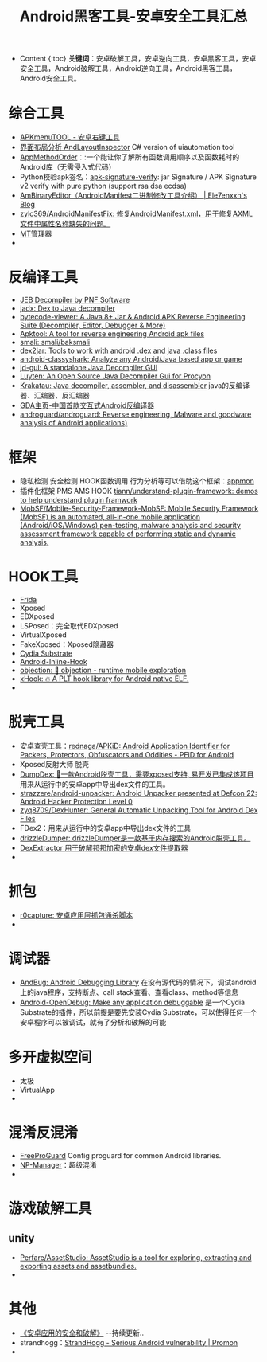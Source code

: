 ﻿---
layout:		post
category:	"android"
title:		"Android黑客工具-安卓安全工具汇总"
tags:		[android]
---
- Content
{:toc}
**关键词**：安卓破解工具，安卓逆向工具，安卓黑客工具，安卓安全工具，Android破解工具，Android逆向工具，Android黑客工具，Android安全工具。



# 综合工具

- [APKmenuTOOL - 安卓右键工具](https://github.com/bigsinger/APKmenuTOOL)
- [界面布局分析 AndLayoutInspector](https://github.com/inckie/AndLayoutInspector)  C\# version of uiautomation tool
- [AppMethodOrder](https://github.com/zjw-swun/AppMethodOrder)：:一个能让你了解所有函数调用顺序以及函数耗时的Android库（无需侵入式代码）
- Python校验apk签名：[apk-signature-verify](https://github.com/shuxin/apk-signature-verify): jar Signature / APK Signature v2 verify with pure python (support rsa dsa ecdsa)
- [AmBinaryEditor（AndroidManifest二进制修改工具介绍） | Ele7enxxh's Blog](http://ele7enxxh.com/AndroidManifest-Binary-Editor.html)
- [zylc369/AndroidManifestFix: 修复AndroidManifest.xml，用于修复AXML文件中属性名称缺失的问题。](https://github.com/zylc369/AndroidManifestFix)
- [MT管理器](http://binmt.cc)
- 



# 反编译工具

- [JEB Decompiler by PNF Software](https://www.pnfsoftware.com/)
- [jadx: Dex to Java decompiler](https://github.com/skylot/jadx)
- [bytecode-viewer: A Java 8+ Jar & Android APK Reverse Engineering Suite (Decompiler, Editor, Debugger & More)](https://github.com/Konloch/bytecode-viewer)
- [Apktool: A tool for reverse engineering Android apk files](https://github.com/iBotPeaches/Apktool)
- [smali: smali/baksmali](https://github.com/JesusFreke/smali)
- [dex2jar: Tools to work with android .dex and java .class files](https://github.com/pxb1988/dex2jar)
- [android-classyshark: Analyze any Android/Java based app or game](https://github.com/google/android-classyshark)
- [jd-gui: A standalone Java Decompiler GUI](https://github.com/java-decompiler/jd-gui)
- [Luyten: An Open Source Java Decompiler Gui for Procyon](https://github.com/deathmarine/Luyten)
- [Krakatau: Java decompiler, assembler, and disassembler](https://github.com/Storyyeller/Krakatau) java的反编译器、汇编器、反汇编器
- [GDA主页-中国首款交互式Android反编译器](http://www.gda.wiki:9090/)
- [androguard/androguard: Reverse engineering, Malware and goodware analysis of Android applications)](https://github.com/androguard/androguard)

# 框架

- 隐私检测 安全检测 HOOK函数调用 行为分析等可以借助这个框架：[appmon](https://github.com/dpnishant/appmon)
- 插件化框架 PMS AMS HOOK [tiann/understand-plugin-framework: demos to help understand plugin framwork](https://github.com/tiann/understand-plugin-framework)
- [MobSF/Mobile-Security-Framework-MobSF: Mobile Security Framework (MobSF) is an automated, all-in-one mobile application (Android/iOS/Windows) pen-testing, malware analysis and security assessment framework capable of performing static and dynamic analysis.](https://github.com/MobSF/Mobile-Security-Framework-MobSF)

# HOOK工具

- [Frida](https://github.com/frida/)
- Xposed
- EDXposed
- LSPosed：完全取代EDXposed
- VirtualXposed
- FakeXposed：Xposed隐藏器
- [Cydia Substrate](http://www.cydiasubstrate.com/)
- [Android-Inline-Hook](https://github.com/ele7enxxh/Android-Inline-Hook)
- [objection: 📱 objection - runtime mobile exploration](https://github.com/sensepost/objection)
- [xHook: 🔥 A PLT hook library for Android native ELF.](https://github.com/iqiyi/xhook)
- 

# 脱壳工具

- 安卓查壳工具：[rednaga/APKiD: Android Application Identifier for Packers, Protectors, Obfuscators and Oddities - PEiD for Android](https://github.com/rednaga/APKiD)
- Xposed反射大师 脱壳
- [DumpDex: 💯一款Android脱壳工具，需要xposed支持, 易开发已集成该项目](https://github.com/WrBug/dumpDex)  用来从运行中的安卓app中导出dex文件的工具。
- [strazzere/android-unpacker: Android Unpacker presented at Defcon 22: Android Hacker Protection Level 0](https://github.com/strazzere/android-unpacker)
- [zyq8709/DexHunter: General Automatic Unpacking Tool for Android Dex Files](https://github.com/zyq8709/DexHunter)
- FDex2：用来从运行中的安卓app中导出dex文件的工具
- [drizzleDumper: drizzleDumper是一款基于内存搜索的Android脱壳工具。](https://github.com/DrizzleRisk/drizzleDumper)
- [DexExtractor 用于破解邦邦加密的安卓dex文件提取器](https://github.com/lambdalang/DexExtractor)
- 



# 抓包

- [r0capture: 安卓应用层抓包通杀脚本](https://github.com/r0ysue/r0capture)
- 

# 调试器

- [AndBug: Android Debugging Library](https://github.com/swdunlop/AndBug) 在没有源代码的情况下，调试android上的java程序，支持断点、call stack查看、查看class、method等信息
- [Android-OpenDebug: Make any application debuggable](https://github.com/iSECPartners/Android-OpenDebug) 是一个Cydia Substrate的插件，所以前提是要先安装Cydia Substrate，可以使得任何一个安卓程序可以被调试，就有了分析和破解的可能

# 多开虚拟空间

- 太极
- VirtualApp
- 

# 混淆反混淆

- [FreeProGuard](https://github.com/Blankj/FreeProGuard)  Config proguard for common Android libraries.
- [NP-Manager](https://github.com/githubXiaowangzi/NP-Manager)：超级混淆
- 

# 游戏破解工具

## unity

- [Perfare/AssetStudio: AssetStudio is a tool for exploring, extracting and exporting assets and assetbundles\.](https://github.com/Perfare/AssetStudio)
- 



# 其他

- [《安卓应用的安全和破解》](https://book.crifan.com/books/android_app_security_crack/website/) --持续更新..
- strandhogg：[StrandHogg - Serious Android vulnerability | Promon](https://promon.co/security-news/strandhogg/)
- 
